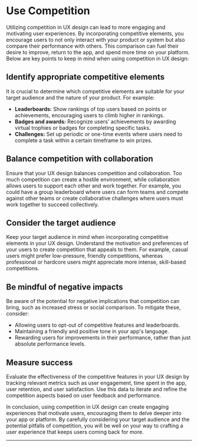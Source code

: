 # Use Competition

Utilizing competition in UX design can lead to more engaging and motivating user experiences. By incorporating competitive elements, you encourage users to not only interact with your product or system but also compare their performance with others. This comparison can fuel their desire to improve, return to the app, and spend more time on your platform. Below are key points to keep in mind when using competition in UX design:

## Identify appropriate competitive elements

It is crucial to determine which competitive elements are suitable for your target audience and the nature of your product. For example:

- **Leaderboards:** Show rankings of top users based on points or achievements, encouraging users to climb higher in rankings.
- **Badges and awards:** Recognize users' achievements by awarding virtual trophies or badges for completing specific tasks.
- **Challenges:** Set up periodic or one-time events where users need to complete a task within a certain timeframe to win prizes.

## Balance competition with collaboration

Ensure that your UX design balances competition and collaboration. Too much competition can create a hostile environment, while collaboration allows users to support each other and work together. For example, you could have a group leaderboard where users can form teams and compete against other teams or create collaborative challenges where users must work together to succeed collectively.

## Consider the target audience

Keep your target audience in mind when incorporating competitive elements in your UX design. Understand the motivation and preferences of your users to create competition that appeals to them. For example, casual users might prefer low-pressure, friendly competitions, whereas professional or hardcore users might appreciate more intense, skill-based competitions.

## Be mindful of negative impacts

Be aware of the potential for negative implications that competition can bring, such as increased stress or social comparison. To mitigate these, consider:

- Allowing users to opt-out of competitive features and leaderboards.
- Maintaining a friendly and positive tone in your app's language.
- Rewarding users for improvements in their performance, rather than just absolute performance levels.

## Measure success

Evaluate the effectiveness of the competitive features in your UX design by tracking relevant metrics such as user engagement, time spent in the app, user retention, and user satisfaction. Use this data to iterate and refine the competition aspects based on user feedback and performance.

In conclusion, using competition in UX design can create engaging experiences that motivate users, encouraging them to delve deeper into your app or platform. By carefully considering your target audience and the potential pitfalls of competition, you will be well on your way to crafting a user experience that keeps users coming back for more.

---